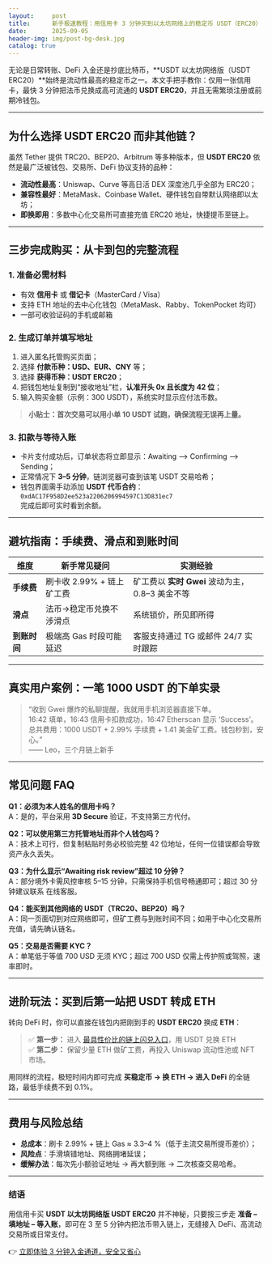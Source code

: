 ```yaml
---
layout:     post
title:      新手极速教程：用信用卡 3 分钟买到以太坊网络上的稳定币 USDT（ERC20）
date:       2025-09-05
header-img: img/post-bg-desk.jpg
catalog: true
---
```


无论是日常转账、DeFi 入金还是抄底比特币，**USDT 以太坊网络版（USDT ERC20）**始终是流动性最高的稳定币之一。本文手把手教你：仅用一张信用卡，最快 3 分钟把法币兑换成高可流通的 **USDT ERC20**，并且无需繁琐注册或前期冷钱包。

---

## 为什么选择 USDT ERC20 而非其他链？

虽然 Tether 提供 TRC20、BEP20、Arbitrum 等多种版本，但 **USDT ERC20** 依然是最广泛被钱包、交易所、DeFi 协议支持的品种：

- **流动性最高**：Uniswap、Curve 等高日活 DEX 深度池几乎全部为 ERC20；
- **兼容性最好**：MetaMask、Coinbase Wallet、硬件钱包自带默认网络即以太坊；
- **即换即用**：多数中心化交易所可直接充值 ERC20 地址，快捷提币至链上。

---

## 三步完成购买：从卡到包的完整流程

### 1. 准备必需材料

- 有效 **信用卡** 或 **借记卡**（MasterCard / Visa）
- 支持 ETH 地址的去中心化钱包（MetaMask、Rabby、TokenPocket 均可）
- 一部可收验证码的手机或邮箱

### 2. 生成订单并填写地址

1. 进入匿名托管购买页面；
2. 选择 **付款币种：USD、EUR、CNY** 等；
3. 选择 **获得币种：USDT ERC20**；
4. 把钱包地址复制到“接收地址”栏，**认准开头 0x 且长度为 42 位**；
5. 输入购买金额（示例：300 USDT），系统实时显示应付法币数。

> **小贴士：首次交易可以用小单 10 USDT 试跑，确保流程无误再上量。**

### 3. 扣款与等待入账

- 卡片支付成功后，订单状态将立即显示：Awaiting —> Confirming —> Sending；
- 正常情况下 **3–5 分钟**，链浏览器可查到该笔 USDT 交易哈希；
- 钱包界面需手动添加 **USDT 代币合约**：  
  `0xdAC17F958D2ee523a2206206994597C13D831ec7`  
  完成后即可实时看到余额。

---

## 避坑指南：手续费、滑点和到账时间

| 维度 | 新手常见疑问 | 实测经验 |
|---|---|---|
| **手续费** | 刷卡收 2.99% + 链上矿工费 | 矿工费以 **实时 Gwei** 波动为主，0.8–3 美金不等 |
| **滑点** | 法币→稳定币兑换不涉滑点 | 系统锁价，所见即所得 |
| **到账时间** | 极端高 Gas 时段可能延迟 | 客服支持通过 TG 或邮件 24/7 实时跟踪 |

---

## 真实用户案例：一笔 1000 USDT 的下单实录

> “收到 Gwei 爆炸的私聊提醒，我就用手机浏览器直接下单。  
> 16:42 填单，16:43 信用卡扣款成功，16:47 Etherscan 显示 ‘Success’。  
> 总共费用：1000 USDT + 2.99% 手续费 + 1.41 美金矿工费。钱包秒到，安心。”  
> —— Leo，三个月链上新手

---

## 常见问题 FAQ

**Q1：必须为本人姓名的信用卡吗？**  
A：是的，平台采用 **3D Secure** 验证，不支持第三方代付。

**Q2：可以使用第三方托管地址而非个人钱包吗？**  
A：技术上可行，但复制粘贴时务必校验完整 42 位地址，任何一位错误都会导致资产永久丢失。

**Q3：为什么显示“Awaiting risk review”超过 10 分钟？**  
A：部分境外卡需风控审核 5–15 分钟，只需保持手机信号畅通即可；超过 30 分钟建议联系 在线客服。

**Q4：能买到其他网络的 USDT（TRC20、BEP20）吗？**  
A：同一页面切到对应网络即可，但矿工费与到账时间不同；如用于中心化交易所充值，请先确认链名。

**Q5：交易是否需要 KYC？**  
A：单笔低于等值 700 USD 无须 KYC；超过 700 USD 仅需上传护照或驾照，速率即时。

---

## 进阶玩法：买到后第一站把 USDT 转成 ETH

转向 DeFi 时，你可以直接在钱包内把刚到手的 **USDT ERC20** 换成 **ETH**：

> ✅ **第一步：** 进入 [最具性价比的链上闪兑入口](https://okxdog.com/)，用 USDT 兑换 ETH  
> ✅ **第二步：** 保留少量 ETH 做矿工费，再投入 Uniswap 流动性池或 NFT 市场。

用同样的流程，极短时间内即可完成 **买稳定币 → 换 ETH → 进入 DeFi** 的全链路，最低手续费不到 0.1%。

---

## 费用与风险总结

- **总成本**：刷卡 2.99% + 链上 Gas ≈ 3.3–4 %（低于主流交易所提币差价）；
- **风险点**：手滑填错地址、网络拥堵延误；
- **缓解办法**：每次先小额验证地址 → 再大额到账 → 二次核查交易哈希。

---

### 结语

用信用卡买 **USDT 以太坊网络版 USDT ERC20** 并不神秘，只要按三步走 **准备 – 填地址 – 等入账**，即可在 3 至 5 分钟内把法币带入链上，无缝接入 DeFi、高流动交易所或日常支付。

👉 [立即体验 3 分钟入金通道，安全又省心](https://okxdog.com/)
